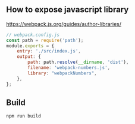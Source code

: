 ## How to expose javascript library
https://webpack.js.org/guides/author-libraries/

```javascript
// webpack.config.js
const path = require('path');
module.exports = {
    entry: './src/index.js',
    output: {
        path: path.resolve(__dirname, 'dist'),
        filename: 'webpack-numbers.js',
        library: "webpackNumbers",
    },
};
```

## Build
```shell
npm run build
```
